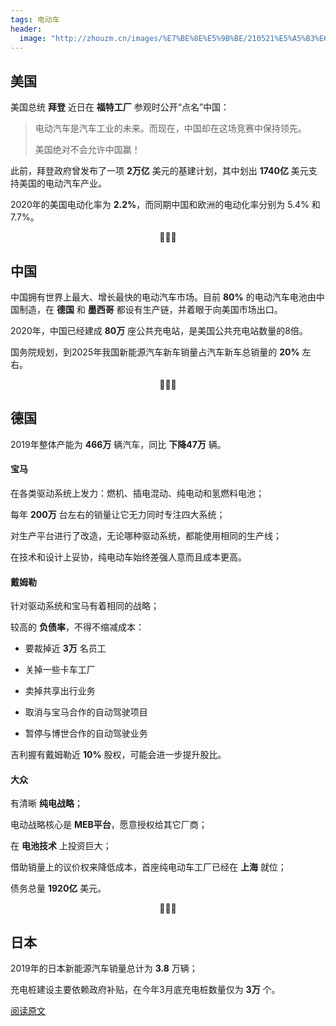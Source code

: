 ```yaml
---
tags: 电动车
header:
  image: "http://zhouzm.cn/images/%E7%BE%8E%E5%9B%BE/210521%E5%A5%B3%E6%80%A7.jpg"
---
```


## 美国

美国总统 **拜登** 近日在 **福特工厂** 参观时公开“点名”中国：

> 电动汽车是汽车工业的未来。而现在，中国却在这场竞赛中保持领先。
>
> 美国绝对不会允许中国赢！

此前，拜登政府曾发布了一项 **2万亿** 美元的基建计划，其中划出 **1740亿** 美元支持美国的电动汽车产业。

2020年的美国电动化率为 **2.2%**，而同期中国和欧洲的电动化率分别为 5.4% 和 7.7%。

<center>🌲🌲🌲</center>

## 中国

中国拥有世界上最大、增长最快的电动汽车市场。目前 **80%** 的电动汽车电池由中国制造，在 **德国** 和 **墨西哥** 都设有生产链，并着眼于向美国市场出口。

2020年，中国已经建成 **80万** 座公共充电站，是美国公共充电站数量的8倍。

国务院规划，到2025年我国新能源汽车新车销量占汽车新车总销量的 **20%** 左右。

<center>🌲🌲🌲</center>

## 德国

2019年整体产能为 **466万** 辆汽车，同比 **下降47万** 辆。

#### 宝马

在各类驱动系统上发力：燃机、插电混动、纯电动和氢燃料电池；

每年 **200万** 台左右的销量让它无力同时专注四大系统；

对生产平台进行了改造，无论哪种驱动系统，都能使用相同的生产线；

在技术和设计上妥协，纯电动车始终差强人意而且成本更高。

#### 戴姆勒

针对驱动系统和宝马有着相同的战略；

较高的 **负债率**，不得不缩减成本：

* 要裁掉近 **3万** 名员工

* 关掉一些卡车工厂
* 卖掉共享出行业务
* 取消与宝马合作的自动驾驶项目
* 暂停与博世合作的自动驾驶业务

吉利握有戴姆勒近 **10%** 股权，可能会进一步提升股比。

#### 大众

有清晰 **纯电战略**；

电动战略核心是 **MEB平台**，愿意授权给其它厂商；

在 **电池技术** 上投资巨大；

借助销量上的议价权来降低成本，首座纯电动车工厂已经在 **上海** 就位；

债务总量 **1920亿** 美元。

<center>🌲🌲🌲</center>

## 日本

2019年的日本新能源汽车销量总计为 **3.8** 万辆；

充电桩建设主要依赖政府补贴，在今年3月底充电桩数量仅为 **3万** 个。

[阅读原文](https://mp.weixin.qq.com/s/7MDN7y74uh4-bII2igAecw)